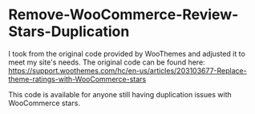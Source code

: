 # Remove-WooCommerce-Review-Stars-Duplication

I took from the original code provided by WooThemes and adjusted it to meet my site's needs. 
The original code can be found here: https://support.woothemes.com/hc/en-us/articles/203103677-Replace-theme-ratings-with-WooCommerce-stars

This code is available for anyone still having duplication issues with WooCommerce stars.


